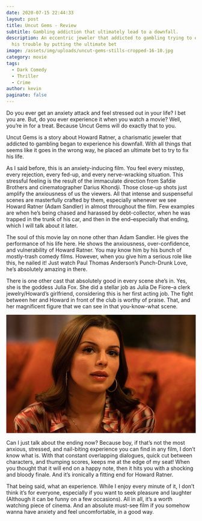 ```yaml
---
date: 2020-07-15 22:44:33
layout: post
title: Uncut Gems - Review
subtitle: Gambling addiction that ultimately lead to a downfall.
description: An eccentric jeweler that addicted to gambling trying to end all
  his trouble by putting the ultimate bet
image: /assets/img/uploads/uncut-gems-stills-cropped-16-10.jpg
category: movie
tags:
  - Dark Comedy
  - Thriller
  - Crime
author: kevin
paginate: false
---
```

Do you ever get an anxiety attack and feel stressed out in your life? I bet you are. But, do you ever experience it when you watch a movie? Well, you’re in for a treat. Because Uncut Gems will do exactly that to you.

Uncut Gems is a story about Howard Ratner, a charismatic jeweler that addicted to gambling began to experience his downfall. With all things that seems like it goes in the wrong way, he placed an ultimate bet to try to fix his life.

As I said before, this is an anxiety-inducing film. You feel every misstep, every rejection, every fed-up, and every nerve-wracking situation. This stressful feeling is the result of the immaculate direction from Safdie Brothers and cinematographer Darius Khondji. Those close-up shots just amplify the anxiousness of us the viewers. All that intense and suspenseful scenes are masterfully crafted by them, especially whenever we see Howard Ratner (Adam Sandler) in almost throughout the film. Few examples are when he’s being chased and harassed by debt-collector, when he was trapped in the trunk of his car, and then in the end–especially that ending, which I will talk about it later.

The soul of this movie lay on none other than Adam Sandler. He gives the performance of his life here. He shows the anxiousness, over-confidence, and vulnerability of Howard Ratner. You may know him by his bunch of mostly-trash comedy films. However, when you give him a serious role like this, he nailed it! Just watch Paul Thomas Anderson’s Punch-Drunk Love, he’s absolutely amazing in there.

There is one other cast that absolutely good in every scene she’s in. Yes, she is the goddess Julia Fox. She did a stellar job as Julia De Fiore–a clerk jewelry/Howard’s girlfriend, considering this is her first acting job. The fight between her and Howard in front of the club is worthy of praise. That, and her magnificent figure that we can see in that you-know-what scene.

![Julia De Fiore](/assets/img/uploads/uncut-gems-julia-cropped.jpg "Julia in Uncut Gems")

Can I just talk about the ending now? Because boy, if that’s not the most anxious, stressed, and nail-biting experience you can find in any film, I don’t know what is. With that constant overlapping dialogues, quick cut between characters, and thumping scores, keeps me at the edge of my seat! When you thought that it will end on a happy note, then it hits you with a shocking and bloody finale. And it’s ironically a fitting end for Howard Ratner.

That being said, what an experience. While I enjoy every minute of it, I don’t think it’s for everyone, especially if you want to seek pleasure and laughter (Although it can be funny on a few occasions). All in all, it’s a worth watching piece of cinema. And an absolute must-see film if you somehow wanna have anxiety and feel uncomfortable, in a good way.